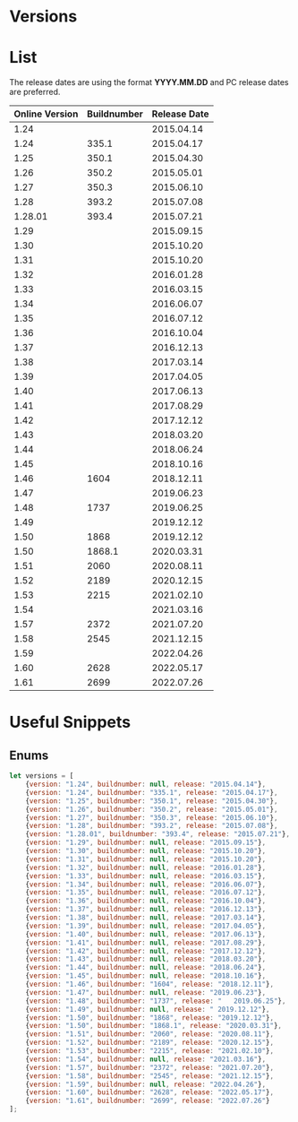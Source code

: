 # Versions

# List
The release dates are using the format **YYYY.MM.DD** and PC release dates are preferred.

| Online Version | Buildnumber | Release Date |
| -------------- | ----------- | ------------ |
| 1.24 |  | 2015.04.14 |
| 1.24 | 335.1 | 2015.04.17 |
| 1.25 | 350.1 | 2015.04.30 |
| 1.26 | 350.2 | 2015.05.01 |
| 1.27 | 350.3 | 2015.06.10 |
| 1.28 | 393.2 | 2015.07.08 |
| 1.28.01 | 393.4 | 2015.07.21 |
| 1.29 |  | 2015.09.15 |
| 1.30 |  | 2015.10.20 |
| 1.31 |  | 2015.10.20 |
| 1.32 |  | 2016.01.28 |
| 1.33 |  | 2016.03.15 |
| 1.34 |  | 2016.06.07 |
| 1.35 |  | 2016.07.12 |
| 1.36 |  | 2016.10.04 |
| 1.37 |  | 2016.12.13 |
| 1.38 |  | 2017.03.14 |
| 1.39 |  | 2017.04.05 |
| 1.40 |  | 2017.06.13 |
| 1.41 |  | 2017.08.29 |
| 1.42 |  | 2017.12.12 |
| 1.43 |  | 2018.03.20 |
| 1.44 |  | 2018.06.24 |
| 1.45 |  | 2018.10.16 |
| 1.46 | 1604 | 2018.12.11 |
| 1.47 |  | 2019.06.23 |
| 1.48 | 1737 | 2019.06.25 |
| 1.49 |  | 2019.12.12 |
| 1.50 | 1868 | 2019.12.12 |
| 1.50 | 1868.1 | 2020.03.31 |
| 1.51 | 2060 | 2020.08.11 |
| 1.52 | 2189 | 2020.12.15 |
| 1.53 | 2215 | 2021.02.10 |
| 1.54 |  | 2021.03.16 |
| 1.57 | 2372 | 2021.07.20 |
| 1.58 | 2545 | 2021.12.15 |
| 1.59 |  | 2022.04.26 |
| 1.60 | 2628 | 2022.05.17 |
| 1.61 | 2699 | 2022.07.26 |

# Useful Snippets
## Enums
```js
let versions = [
    {version: "1.24", buildnumber: null, release: "2015.04.14"},
    {version: "1.24", buildnumber: "335.1", release: "2015.04.17"},
    {version: "1.25", buildnumber: "350.1", release: "2015.04.30"},
    {version: "1.26", buildnumber: "350.2", release: "2015.05.01"},
    {version: "1.27", buildnumber: "350.3", release: "2015.06.10"},
    {version: "1.28", buildnumber: "393.2", release: "2015.07.08"},
    {version: "1.28.01", buildnumber: "393.4", release: "2015.07.21"},
    {version: "1.29", buildnumber: null, release: "2015.09.15"},
    {version: "1.30", buildnumber: null, release: "2015.10.20"},
    {version: "1.31", buildnumber: null, release: "2015.10.20"},
    {version: "1.32", buildnumber: null, release: "2016.01.28"},
    {version: "1.33", buildnumber: null, release: "2016.03.15"},
    {version: "1.34", buildnumber: null, release: "2016.06.07"},
    {version: "1.35", buildnumber: null, release: "2016.07.12"},
    {version: "1.36", buildnumber: null, release: "2016.10.04"},
    {version: "1.37", buildnumber: null, release: "2016.12.13"},
    {version: "1.38", buildnumber: null, release: "2017.03.14"},
    {version: "1.39", buildnumber: null, release: "2017.04.05"},
    {version: "1.40", buildnumber: null, release: "2017.06.13"},
    {version: "1.41", buildnumber: null, release: "2017.08.29"},
    {version: "1.42", buildnumber: null, release: "2017.12.12"},
    {version: "1.43", buildnumber: null, release: "2018.03.20"},
    {version: "1.44", buildnumber: null, release: "2018.06.24"},
    {version: "1.45", buildnumber: null, release: "2018.10.16"},
    {version: "1.46", buildnumber: "1604", release: "2018.12.11"},
    {version: "1.47", buildnumber: null, release: "2019.06.23"},
    {version: "1.48", buildnumber: "1737", release: "	2019.06.25"},
    {version: "1.49", buildnumber: null, release: "	2019.12.12"},
    {version: "1.50", buildnumber: "1868", release: "2019.12.12"},
    {version: "1.50", buildnumber: "1868.1", release: "2020.03.31"},
    {version: "1.51", buildnumber: "2060", release: "2020.08.11"},
    {version: "1.52", buildnumber: "2189", release: "2020.12.15"},
    {version: "1.53", buildnumber: "2215", release: "2021.02.10"},
    {version: "1.54", buildnumber: null, release: "2021.03.16"},
    {version: "1.57", buildnumber: "2372", release: "2021.07.20"},
    {version: "1.58", buildnumber: "2545", release: "2021.12.15"},
    {version: "1.59", buildnumber: null, release: "2022.04.26"},
    {version: "1.60", buildnumber: "2628", release: "2022.05.17"},
    {version: "1.61", buildnumber: "2699", release: "2022.07.26"}
];
```
